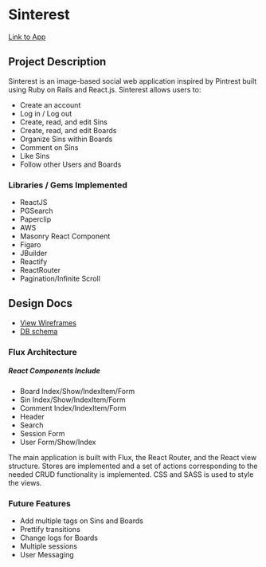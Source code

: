 # Sinterest

[Link to App][live]

[live]: http://www.sinterest.xyz

## Project Description

Sinterest is an image-based social web application inspired by Pintrest built using Ruby on Rails and React.js. Sinterest allows users to:

- Create an account
- Log in / Log out
- Create, read, and edit Sins
- Create, read, and edit Boards
- Organize Sins within Boards
- Comment on Sins
- Like Sins
- Follow other Users and Boards

### Libraries / Gems Implemented
* ReactJS
* PGSearch
* Paperclip
* AWS
* Masonry React Component
* Figaro
* JBuilder
* Reactify
* ReactRouter
* Pagination/Infinite Scroll

## Design Docs
* [View Wireframes][view]
* [DB schema][schema]

[view]: ./docs/views.md
[schema]: ./docs/schema.md

### Flux Architecture

##### React Components Include
* Board Index/Show/IndexItem/Form
* Sin Index/Show/IndexItem/Form
* Comment Index/IndexItem/Form
* Header
* Search
* Session Form
* User Form/Show/Index

The main application is built with Flux, the React Router, and the React view
structure. Stores are implemented and a set of actions corresponding to
the needed CRUD functionality is implemented. CSS and SASS is used to style the views.

### Future Features
- Add multiple tags on Sins and Boards
- Prettify transitions
- Change logs for Boards
- Multiple sessions
- User Messaging
